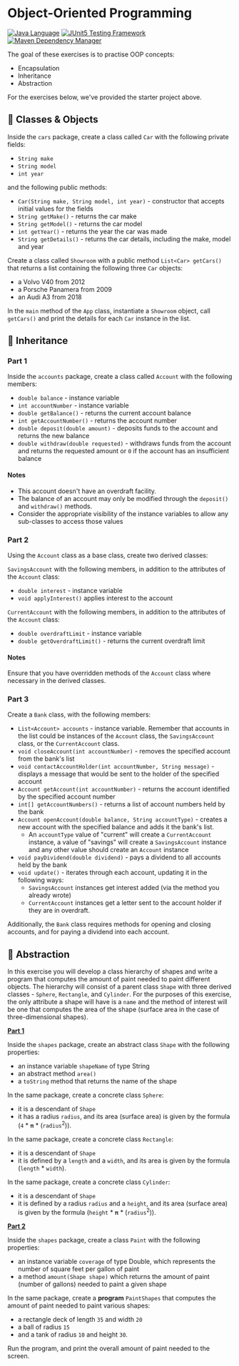 # Object-Oriented Programming

[![Java Language](https://img.shields.io/badge/PLATFORM-OpenJDK-3A75B0.svg?style=for-the-badge)][1]
[![JUnit5 Testing Framework](https://img.shields.io/badge/testing%20framework-JUnit5-26A162.svg?style=for-the-badge)][2]
[![Maven Dependency Manager](https://img.shields.io/badge/dependency%20manager-Maven-AA215A.svg?style=for-the-badge)][3]

The goal of these exercises is to practise OOP concepts:
- Encapsulation
- Inheritance
- Abstraction

For the exercises below, we've provided the starter project above.

## :pushpin: Classes & Objects

Inside the `cars` package, create a class called `Car` with the following private fields:
- `String make`
- `String model`
- `int year`

and the following public methods:
- `Car(String make, String model, int year)` - constructor that accepts initial values for the fields
- `String getMake()` - returns the car make
- `String getModel()` - returns the car model
- `int getYear()` - returns the year the car was made
- `String getDetails()` - returns the car details, including the make, model and year

Create a class called `Showroom` with a public method `List<Car> getCars()` that returns a list containing the following three `Car` objects:
- a Volvo V40 from 2012
- a Porsche Panamera from 2009
- an Audi A3 from 2018

In the `main` method of the `App` class, instantiate a `Showroom` object, call `getCars()` and print the details for each `Car` instance in the list.

## :pushpin: Inheritance

### Part 1

Inside the `accounts` package, create a class called `Account` with the following members:
- `double balance` - instance variable
- `int accountNumber` - instance variable
- `double getBalance()` - returns the current account balance
- `int getAccountNumber()` - returns the account number
- `double deposit(double amount)` - deposits funds to the account and returns the new balance
- `double withdraw(double requested)` - withdraws funds from the account and returns the requested amount or `0` if the account has an insufficient balance

#### Notes
- This account doesn't have an overdraft facility.
- The balance of an account may only be modified through the `deposit()` and `withdraw()` methods.
- Consider the appropriate visibility of the instance variables to allow any sub-classes to access those values

### Part 2

Using the `Account` class as a base class, create two derived classes:

`SavingsAccount` with the following members, in addition to the attributes of the `Account` class:
- `double interest` - instance variable
- `void applyInterest()` applies interest to the account

`CurrentAccount` with the following members, in addition to the attributes of the `Account` class:
- `double overdraftLimit` - instance variable
- `double getOverdraftLimit()` - returns the current overdraft limit

#### Notes
Ensure that you have overridden methods of the `Account` class where necessary in the derived classes.

### Part 3

Create a `Bank` class, with the following members:
- `List<Account> accounts` - instance variable. Remember that accounts in the list could be instances of the `Account` class, the `SavingsAccount` class, or the `CurrentAccount` class.
- `void closeAccount(int accountNumber)` - removes the specified account from the bank's list
- `void contactAccountHolder(int accountNumber, String message)` - displays a message that would be sent to the holder of the specified account
- `Account getAccount(int accountNumber)` - returns the account identified by the specified account number
- `int[] getAccountNumbers()` - returns a list of account numbers held by the bank
- `Account openAccount(double balance, String accountType)` - creates a new account with the specified balance and adds it the bank's list.
  - An `accountType` value of "current" will create a `CurrentAccount` instance, a value of "savings" will create a `SavingsAccount` instance and any other value should create an `Account` instance
- `void payDividend(double dividend)` - pays a dividend to all accounts held by the bank
- `void update()` - iterates through each account, updating it in the following ways: 
  - `SavingsAccount` instances get interest added (via the method you already wrote)
  - `CurrentAccount` instances get a letter sent to the account holder if they are in overdraft.

Additionally, the `Bank` class requires methods for opening and closing accounts, and for paying a dividend into each account.

## :pushpin: Abstraction

In this exercise you will develop a class hierarchy of shapes and write a program that computes the amount of paint
needed to paint different objects. 
The hierarchy will consist of a parent class `Shape` with three derived classes - `Sphere`, `Rectangle`, and `Cylinder`. 
For the purposes of this exercise, the only attribute a shape will have is a `name` and the method of
interest will be one that computes the area of the shape (surface area in the case of three-dimensional shapes).

**<ins>Part 1</ins>**

Inside the `shapes` package, create an abstract class `Shape` with the following properties:
- an instance variable `shapeName` of type String
- an abstract method `area()`
- a `toString` method that returns the name of the shape

In the same package, create a concrete class `Sphere`:
- it is a descendant of `Shape`
- it has a radius `radius`, and its area (surface area) is given by the formula (`4` * `𝛑` * (`radius`<sup>2</sup>)).

In the same package, create a concrete class `Rectangle`:
- it is a descendant of `Shape`
- it is defined by a `length` and a `width`, and its area is given by the formula (`length` * `width`).

In the same package, create a concrete class `Cylinder`:
- it is a descendant of `Shape`
- it is defined by a radius `radius` and a `height`, and its area (surface area) is given by the formula (`height` * `𝛑` * (`radius`<sup>2</sup>)).

**<ins>Part 2</ins>**

Inside the `shapes` package, create a class `Paint` with the following properties:
- an instance variable `coverage` of type Double, which represents the number of square feet per gallon of paint
- a method `amount(Shape shape)` which returns the amount of paint (number of gallons) needed to paint a given shape

In the same package, create a **program** `PaintShapes` that computes the amount of paint needed to paint various shapes:
- a rectangle deck of length `35` and width `20` 
- a ball of radius `15`
- and a tank of radius `10` and height `30`.

Run the program, and print the overall amount of paint needed to the screen.

[1]: https://docs.oracle.com/javase/11/docs/api/index.html
[2]: https://junit.org/junit5/
[3]: https://maven.apache.org/